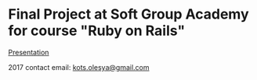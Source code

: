 # Final Project at Soft Group Academy for course "Ruby on Rails"

[Presentation](https://docs.google.com/presentation/d/1oZDSTk26VGDMPXe3-vfcnlpfWsmMxia_bntl6xWebvY/edit?usp=sharing)


2017
contact email: kots.olesya@gmail.com
